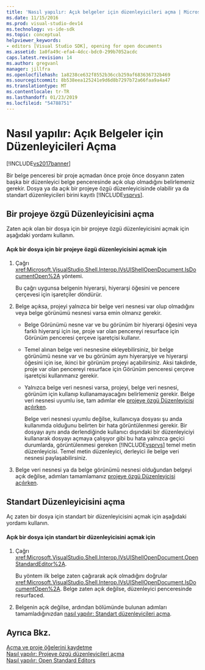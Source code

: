 ```yaml
---
title: 'Nasıl yapılır: Açık belgeler için düzenleyicileri açma | Microsoft Docs'
ms.date: 11/15/2016
ms.prod: visual-studio-dev14
ms.technology: vs-ide-sdk
ms.topic: conceptual
helpviewer_keywords:
- editors [Visual Studio SDK], opening for open documents
ms.assetid: 1a0fa49c-efa4-4dcc-bdc0-299b7052acdc
caps.latest.revision: 14
ms.author: gregvanl
manager: jillfra
ms.openlocfilehash: 1a8238ce632f8552b36ccb259af683636732b469
ms.sourcegitcommit: 8b538eea125241e9d6d8b7297b72a66faa9a4a47
ms.translationtype: MT
ms.contentlocale: tr-TR
ms.lasthandoff: 01/23/2019
ms.locfileid: "54788751"
---
```

# <a name="how-to-open-editors-for-open-documents"></a>Nasıl yapılır: Açık Belgeler için Düzenleyicileri Açma
[!INCLUDE[vs2017banner](../includes/vs2017banner.md)]

Bir belge penceresi bir proje açmadan önce proje önce dosyanın zaten başka bir düzenleyici belge penceresinde açık olup olmadığını belirlemeniz gerekir. Dosya ya da açık bir projeye özgü düzenleyicisinde olabilir ya da standart düzenleyicileri birini kayıtlı [!INCLUDE[vsprvs](../includes/vsprvs-md.md)].  
  
## <a name="opening-a-project-specific-editor"></a>Bir projeye özgü Düzenleyicisini açma  
 Zaten açık olan bir dosya için bir projeye özgü düzenleyicisini açmak için aşağıdaki yordamı kullanın.  
  
#### <a name="to-open-a-project-specific-editor-for-an-open-file"></a>Açık bir dosya için bir projeye özgü düzenleyicisini açmak için  
  
1. Çağrı <xref:Microsoft.VisualStudio.Shell.Interop.IVsUIShellOpenDocument.IsDocumentOpen%2A> yöntemi.  
  
    Bu çağrı uygunsa belgenin hiyerarşi, hiyerarşi öğesini ve pencere çerçevesi için işaretçiler döndürür.  
  
2. Belge açıksa, projeyi yalnızca bir belge veri nesnesi var olup olmadığını veya belge görünümü nesnesi varsa emin olmanız gerekir.  
  
   - Belge Görünümü nesne var ve bu görünüm bir hiyerarşi öğesini veya farklı hiyerarşi için ise, proje var olan pencereyi resurface için Görünüm penceresi çerçeve işaretçisi kullanır.  
  
   - Temel alınan belge veri nesnesine ekleyebilirsiniz, bir belge görünümü nesne var ve bu görünüm aynı hiyerarşiye ve hiyerarşi öğesini için ise, ikinci bir görünüm projeyi açabilirsiniz. Aksi takdirde, proje var olan pencereyi resurface için Görünüm penceresi çerçeve işaretçisi kullanmanız gerekir.  
  
   - Yalnızca belge veri nesnesi varsa, projeyi, belge veri nesnesi, görünüm için kullanıp kullanamayacağını belirlemeniz gerekir. Belge veri nesnesi uyumlu ise, tam adımlar ele [projeye özgü Düzenleyicisi açılırken](../extensibility/how-to-open-project-specific-editors.md).  
  
     Belge veri nesnesi uyumlu değilse, kullanıcıya dosyası şu anda kullanımda olduğunu belirten bir hata görüntülenmesi gerekir. Bir dosyayı aynı anda derlendiğinde kullanıcı dışındaki bir düzenleyiciyi kullanarak dosyayı açmaya çalışıyor gibi bu hata yalnızca geçici durumlarda, görüntülenmesi gereken [!INCLUDE[vsprvs](../includes/vsprvs-md.md)] temel metin düzenleyicisi. Temel metin düzenleyici, derleyici ile belge veri nesnesi paylaşabilirsiniz.  
  
3. Belge veri nesnesi ya da belge görünümü nesnesi olduğundan belgeyi açık değilse, adımları tamamlamanız [projeye özgü Düzenleyicisi açılırken](../extensibility/how-to-open-project-specific-editors.md).  
  
## <a name="opening-a-standard-editor"></a>Standart Düzenleyicisini açma  
 Aç zaten bir dosya için standart bir düzenleyicisini açmak için aşağıdaki yordamı kullanın.  
  
#### <a name="to-open-a-standard-editor-for-an-open-file"></a>Açık bir dosya için standart bir düzenleyicisini açmak için  
  
1.  Çağrı <xref:Microsoft.VisualStudio.Shell.Interop.IVsUIShellOpenDocument.OpenStandardEditor%2A>.  
  
     Bu yöntem ilk belge zaten çağırarak açık olmadığını doğrular <xref:Microsoft.VisualStudio.Shell.Interop.IVsUIShellOpenDocument.IsDocumentOpen%2A>. Belge zaten açık değilse, düzenleyici penceresinde resurfaced.  
  
2.  Belgenin açık değilse, ardından bölümünde bulunan adımları tamamladığınızdan [nasıl yapılır: Standart düzenleyicileri açma](../extensibility/how-to-open-standard-editors.md).  
  
## <a name="see-also"></a>Ayrıca Bkz.  
 [Açma ve proje öğelerini kaydetme](../extensibility/internals/opening-and-saving-project-items.md)   
 [Nasıl yapılır: Projeye özgü düzenleyicileri açma](../extensibility/how-to-open-project-specific-editors.md)   
 [Nasıl yapılır: Open Standard Editors](../extensibility/how-to-open-standard-editors.md)
